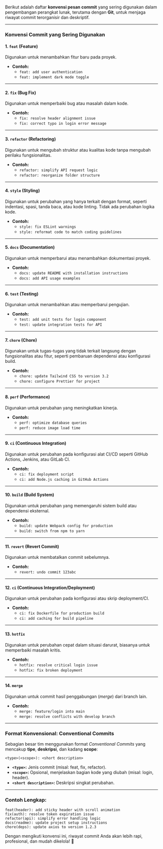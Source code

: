 Berikut adalah daftar **konvensi pesan commit** yang sering digunakan dalam pengembangan perangkat lunak, terutama dengan **Git**, untuk menjaga riwayat commit terorganisir dan deskriptif.

---

### **Konvensi Commit yang Sering Digunakan**

#### **1. `feat` (Feature)**
Digunakan untuk menambahkan fitur baru pada proyek.

- **Contoh:**
  - `feat: add user authentication`
  - `feat: implement dark mode toggle`

---

#### **2. `fix` (Bug Fix)**
Digunakan untuk memperbaiki bug atau masalah dalam kode.

- **Contoh:**
  - `fix: resolve header alignment issue`
  - `fix: correct typo in login error message`

---

#### **3. `refactor` (Refactoring)**
Digunakan untuk mengubah struktur atau kualitas kode tanpa mengubah perilaku fungsionalitas.

- **Contoh:**
  - `refactor: simplify API request logic`
  - `refactor: reorganize folder structure`

---

#### **4. `style` (Styling)**
Digunakan untuk perubahan yang hanya terkait dengan format, seperti indentasi, spasi, tanda baca, atau kode linting. Tidak ada perubahan logika kode.

- **Contoh:**
  - `style: fix ESLint warnings`
  - `style: reformat code to match coding guidelines`

---

#### **5. `docs` (Documentation)**
Digunakan untuk memperbarui atau menambahkan dokumentasi proyek.

- **Contoh:**
  - `docs: update README with installation instructions`
  - `docs: add API usage examples`

---

#### **6. `test` (Testing)**
Digunakan untuk menambahkan atau memperbarui pengujian.

- **Contoh:**
  - `test: add unit tests for login component`
  - `test: update integration tests for API`

---

#### **7. `chore` (Chore)**
Digunakan untuk tugas-tugas yang tidak terkait langsung dengan fungsionalitas atau fitur, seperti pembaruan dependensi atau konfigurasi build.

- **Contoh:**
  - `chore: update Tailwind CSS to version 3.2`
  - `chore: configure Prettier for project`

---

#### **8. `perf` (Performance)**
Digunakan untuk perubahan yang meningkatkan kinerja.

- **Contoh:**
  - `perf: optimize database queries`
  - `perf: reduce image load time`

---

#### **9. `ci` (Continuous Integration)**
Digunakan untuk perubahan pada konfigurasi alat CI/CD seperti GitHub Actions, Jenkins, atau GitLab CI.

- **Contoh:**
  - `ci: fix deployment script`
  - `ci: add Node.js caching in GitHub Actions`

---

#### **10. `build` (Build System)**
Digunakan untuk perubahan yang memengaruhi sistem build atau dependensi eksternal.

- **Contoh:**
  - `build: update Webpack config for production`
  - `build: switch from npm to yarn`

---

#### **11. `revert` (Revert Commit)**
Digunakan untuk membatalkan commit sebelumnya.

- **Contoh:**
  - `revert: undo commit 123abc`

---

#### **12. `ci` (Continuous Integration/Deployment)**
Digunakan untuk perubahan pada konfigurasi atau skrip deployment/CI.

- **Contoh:**
  - `ci: fix Dockerfile for production build`
  - `ci: add caching for build pipeline`

---

#### **13. `hotfix`**
Digunakan untuk perubahan cepat dalam situasi darurat, biasanya untuk memperbaiki masalah kritis.

- **Contoh:**
  - `hotfix: resolve critical login issue`
  - `hotfix: fix broken deployment`

---

#### **14. `merge`**
Digunakan untuk commit hasil penggabungan (*merge*) dari branch lain.

- **Contoh:**
  - `merge: feature/login into main`
  - `merge: resolve conflicts with develop branch`

---

### **Format Konvensional: Conventional Commits**
Sebagian besar tim menggunakan format *Conventional Commits* yang mencakup **tipe**, **deskripsi**, dan kadang **scope**:

```plaintext
<type>(<scope>): <short description>
```

- **`<type>`:** Jenis commit (misal: feat, fix, refactor).
- **`<scope>`:** Opsional, menjelaskan bagian kode yang diubah (misal: login, header).
- **`<short description>`:** Deskripsi singkat perubahan.

---

### **Contoh Lengkap:**
```plaintext
feat(header): add sticky header with scroll animation
fix(auth): resolve token expiration issue
refactor(api): simplify error handling logic
docs(readme): update project setup instructions
chore(deps): update axios to version 1.2.3
```

Dengan mengikuti konvensi ini, riwayat commit Anda akan lebih rapi, profesional, dan mudah dikelola! 🚀
